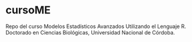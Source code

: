 # cursoME
Repo del curso Modelos Estadísticos Avanzados Utilizando el Lenguaje R.   
Doctorado en Ciencias Biológicas, Universidad Nacional de Córdoba.  

